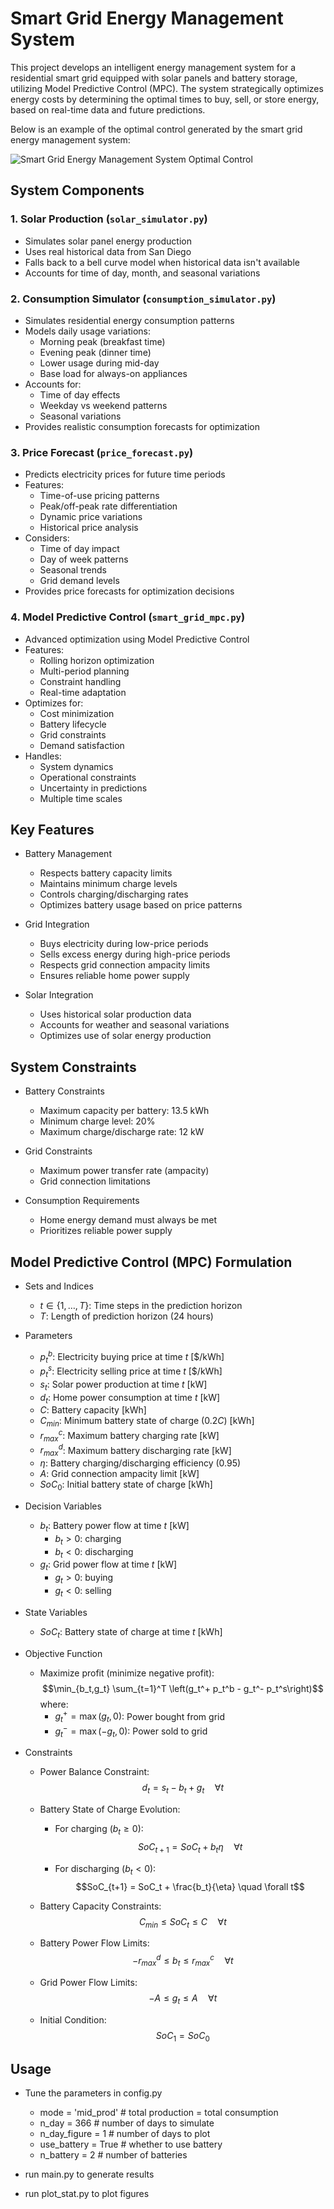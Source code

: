 # Smart Grid Energy Management System

This project develops an intelligent energy management system for a residential smart grid equipped with solar panels and battery storage, utilizing Model Predictive Control (MPC). The system strategically optimizes energy costs by determining the optimal times to buy, sell, or store energy, based on real-time data and future predictions.

Below is an example of the optimal control generated by the smart grid energy management system:

![Smart Grid Energy Management System Optimal Control](figure/mid_prod_27.0.png)


## System Components

### 1. Solar Production (`solar_simulator.py`)
- Simulates solar panel energy production
- Uses real historical data from San Diego
- Falls back to a bell curve model when historical data isn't available
- Accounts for time of day, month, and seasonal variations

### 2. Consumption Simulator (`consumption_simulator.py`)
- Simulates residential energy consumption patterns
- Models daily usage variations:
  - Morning peak (breakfast time)
  - Evening peak (dinner time)
  - Lower usage during mid-day
  - Base load for always-on appliances
- Accounts for:
  - Time of day effects
  - Weekday vs weekend patterns
  - Seasonal variations
- Provides realistic consumption forecasts for optimization

### 3. Price Forecast (`price_forecast.py`)
- Predicts electricity prices for future time periods
- Features:
  - Time-of-use pricing patterns
  - Peak/off-peak rate differentiation
  - Dynamic price variations
  - Historical price analysis
- Considers:
  - Time of day impact
  - Day of week patterns
  - Seasonal trends
  - Grid demand levels
- Provides price forecasts for optimization decisions

### 4. Model Predictive Control (`smart_grid_mpc.py`)
- Advanced optimization using Model Predictive Control
- Features:
  - Rolling horizon optimization
  - Multi-period planning
  - Constraint handling
  - Real-time adaptation
- Optimizes for:
  - Cost minimization
  - Battery lifecycle
  - Grid constraints
  - Demand satisfaction
- Handles:
  - System dynamics
  - Operational constraints
  - Uncertainty in predictions
  - Multiple time scales

## Key Features

- Battery Management
  - Respects battery capacity limits
  - Maintains minimum charge levels
  - Controls charging/discharging rates
  - Optimizes battery usage based on price patterns

- Grid Integration
  - Buys electricity during low-price periods
  - Sells excess energy during high-price periods
  - Respects grid connection ampacity limits
  - Ensures reliable home power supply

- Solar Integration
  - Uses historical solar production data
  - Accounts for weather and seasonal variations
  - Optimizes use of solar energy production

## System Constraints

- Battery Constraints
   - Maximum capacity per battery: 13.5 kWh
   - Minimum charge level: 20%
   - Maximum charge/discharge rate: 12 kW

- Grid Constraints
   - Maximum power transfer rate (ampacity)
   - Grid connection limitations

- Consumption Requirements
   - Home energy demand must always be met
   - Prioritizes reliable power supply


## Model Predictive Control (MPC) Formulation


- Sets and Indices
  - $t \in \{1,\ldots,T\}$: Time steps in the prediction horizon
  - $T$: Length of prediction horizon (24 hours)

- Parameters
  - $p_t^b$: Electricity buying price at time $t$ [$/kWh]
  - $p_t^s$: Electricity selling price at time $t$ [$/kWh]
  - $s_t$: Solar power production at time $t$ [kW]
  - $d_t$: Home power consumption at time $t$ [kW]
  - $C$: Battery capacity [kWh]
  - $C_{min}$: Minimum battery state of charge ($0.2C$) [kWh]
  - $r_{max}^c$: Maximum battery charging rate [kW]
  - $r_{max}^d$: Maximum battery discharging rate [kW]
  - $\eta$: Battery charging/discharging efficiency (0.95)
  - $A$: Grid connection ampacity limit [kW]
  - $SoC_0$: Initial battery state of charge [kWh]

- Decision Variables
  - $b_t$: Battery power flow at time $t$ [kW]
    - $b_t > 0$: charging
    - $b_t < 0$: discharging
  - $g_t$: Grid power flow at time $t$ [kW]
    - $g_t > 0$: buying
    - $g_t < 0$: selling

- State Variables
  - $SoC_t$: Battery state of charge at time $t$ [kWh]

- Objective Function
  - Maximize profit (minimize negative profit):
    $$\min_{b_t,g_t} \sum_{t=1}^T \left(g_t^+ p_t^b - g_t^- p_t^s\right)$$
    where:
      - $g_t^+ = \max(g_t, 0)$: Power bought from grid
      - $g_t^- = \max(-g_t, 0)$: Power sold to grid

- Constraints

  - Power Balance Constraint:
     $$d_t = s_t - b_t + g_t \quad \forall t$$

  - Battery State of Charge Evolution:
    - For charging ($b_t \geq 0$):
       $$SoC_{t+1} = SoC_t + b_t\eta \quad \forall t$$

    - For discharging ($b_t < 0$):
       $$SoC_{t+1} = SoC_t + \frac{b_t}{\eta} \quad \forall t$$

  - Battery Capacity Constraints:
     $$C_{min} \leq SoC_t \leq C \quad \forall t$$

  - Battery Power Flow Limits:
     $$-r_{max}^d \leq b_t \leq r_{max}^c \quad \forall t$$

  - Grid Power Flow Limits:
     $$-A \leq g_t \leq A \quad \forall t$$

  - Initial Condition:
     $$SoC_1 = SoC_0$$


## Usage

- Tune the parameters in config.py
   - mode = 'mid_prod'  # total production = total consumption
   - n_day = 366  # number of days to simulate
   - n_day_figure = 1  # number of days to plot
   - use_battery = True  # whether to use battery
   - n_battery = 2  # number of batteries

- run main.py to generate results

- run plot_stat.py to plot figures
